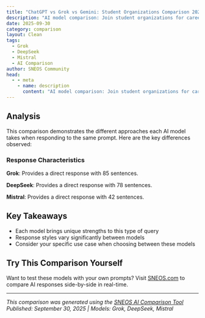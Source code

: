 ```yaml
---
title: "ChatGPT vs Grok vs Gemini: Student Organizations Comparison 2025"
description: "AI model comparison: Join student organizations for career advancement - strategic involvement..."
date: 2025-09-30
category: comparison
layout: Clean
tags:
  - Grok
  - DeepSeek
  - Mistral
  - AI Comparison
author: SNEOS Community
head:
  - - meta
    - name: description
      content: "AI model comparison: Join student organizations for career advancement - strategic involvement..."
---
```


<ChatComparison
  title="ChatGPT vs Grok vs Gemini: Student Organizations Comparison 2025"
  prompt="Join student organizations for career advancement - strategic involvement"
  :responses='{
    "Grok": "Joining student organizations is a powerful way to build skills, network, and position yourself for career advancement. However, to maximize the benefits, you need to approach involvement strategically. Here\u2019s a guide to joining and engaging with student organizations for career growth:\n\n---\n\n### **1. Identify Your Career Goals and Align Your Involvement**\nBefore joining any organization, clarify your career aspirations. Are you aiming for a specific industry, role, or skill set? Choose organizations that align with your goals to ensure your time and effort contribute directly to your future.\n- **Example:** If you\u2019re interested in finance, join a finance or investment club. If you\u2019re into tech, look for coding or entrepreneurship groups.\n- **Action:** Research organizations at your school that relate to your field (e.g., professional societies, industry-specific clubs, or honor societies like Beta Gamma Sigma for business students).\n- **Tip:** Consider cross-disciplinary groups if you\u2019re exploring multiple interests\u2014diversity in skills can set you apart.\n\n---\n\n### **2. Prioritize Quality Over Quantity**\nIt\u2019s tempting to join multiple organizations to pad your resume, but deep involvement in 1-2 groups is more impactful than superficial participation in many. Employers value meaningful contributions and leadership over a long list of memberships.\n- **Why It Matters:** Active involvement shows commitment, teamwork, and initiative\u2014qualities employers look for.\n- **Action:** Choose organizations where you can take on roles, lead projects, or make a tangible impact. Aim for leadership positions (e.g., president, treasurer, event coordinator) over time.\n- **Tip:** Focus on organizations that offer opportunities for hands-on experience, like organizing events, managing budgets, or working on real-world projects.\n\n---\n\n### **3. Build Relevant Skills Through Participation**\nStudent organizations are a low-risk environment to develop transferable skills that employers value, such as communication, project management, and problem-solving.\n- **How to Do It:** Volunteer for tasks that push you out of your comfort zone or build specific skills:\n  - Lead a fundraiser to develop budgeting and negotiation skills.\n  - Organize a speaker event to practice event planning and public relations.\n  - Create marketing content for the club to enhance digital or creative skills.\n- **Bonus:** Many organizations host workshops, competitions, or certifications (e.g., case studies, hackathons) that can directly enhance your expertise in a field.\n- **Tip:** Document your contributions and skills gained for your resume or portfolio (e.g., \u201CManaged a $5,000 budget for a charity event, resulting in 200 attendees\u201D).\n\n---\n\n### **4. Network Strategically**\nStudent organizations are a goldmine for networking with peers, alumni, faculty, and industry professionals who can open doors to internships, jobs, or mentorship.\n- **Peer Connections:** Build relationships with like-minded students who may become collaborators or refer you to opportunities in the future.\n- **Alumni and Professionals:** Many clubs host guest speakers, career fairs, or alumni panels. Attend these events, ask thoughtful questions, and follow up with contacts via LinkedIn or email.\n- **Faculty Advisors:** Advisors often have industry connections or can write strong recommendation letters if you\u2019ve shown dedication.\n- **Action:** Collect business cards, keep a record of who you meet, and send personalized follow-ups (e.g., \u201CI enjoyed your talk on X and would love to learn more about Y\u201D).\n- **Tip:** Be genuine in your interactions\u2014people can sense when you\u2019re only networking for personal gain.\n\n---\n\n### **5. Leverage Opportunities for Visibility**\nActive involvement in student organizations can make you stand out to recruiters, professors, and peers. Use these platforms to showcase your abilities and build a personal brand.\n- **How to Stand Out:**\n  - Present at club events or conferences to demonstrate public speaking and thought leadership.\n  - Lead high-impact initiatives (e.g., launching a new event or program) to show innovation and responsibility.\n  - Contribute to the organization\u2019s social media or newsletter to gain visibility.\n- **Why It Works:** Recruiters often attend club events or look for student leaders through faculty recommendations. Being visible increases your chances of being noticed.\n- **Tip:** Update your LinkedIn profile with your roles and accomplishments in the organization, using action-oriented language (e.g., \u201CIncreased club membership by 30% through targeted outreach campaigns\u201D).\n\n---\n\n### **6. Seek Out Industry Connections and Resources**\nMany student organizations are affiliated with national or international professional bodies, offering access to exclusive resources, internships, scholarships, or conferences.\n- **Examples:**\n  - Engineering students can join IEEE or ASME for access to industry journals and job boards.\n  - Business students can participate in DECA or FBLA for competitions and corporate partnerships.\n- **Action:** Ask your organization\u2019s leadership about partnerships, sponsorships, or events with industry ties. Attend national conferences if possible to meet professionals outside your immediate network.\n- **Tip:** Some memberships come with discounts or free access to certifications\u2014take advantage of these perks to boost your credentials.\n\n---\n\n### **7. Balance Involvement with Academics and Self-Care**\nWhile strategic involvement is key to career advancement, overcommitting can harm your grades or well-being, which ultimately hurts your career prospects.\n- **How to Balance:** Set clear boundaries for how much time you can dedicate weekly. Prioritize tasks that align with your goals and delegate or decline others.\n- **Tip:** Use a planner or app to manage your time across academics, club activities, and personal life. Remember that consistency matters more than intensity\u2014small, steady contributions add up.\n\n---\n\n### **8. Reflect and Showcase Your Experience**\nAs you prepare for internships, jobs, or grad school, translate your involvement into compelling stories for resumes, cover letters, and interviews.\n- **Resume:** List your roles, responsibilities, and measurable achievements (e.g., \u201COrganized a career panel for 100\u002B students, securing 5 industry speakers\u201D).\n- **Interviews:** Use the STAR method (Situation, Task, Action, Result) to discuss challenges you faced in the organization and how you overcame them.\n- **Tip:** Keep a journal or file of your accomplishments in real-time so you don\u2019t forget key details when updating your materials.\n\n---\n\n### **Why Strategic Involvement Works for Career Advancement**\n- **Skill Development:** Hands-on roles teach practical skills that classroom learning can\u2019t replicate.\n- **Networking:** Connections made in student organizations often lead to internships, references, or job offers.\n- **Differentiation:** Employers notice candidates who demonstrate leadership and initiative beyond academics.\n- **Personal Growth:** Overcoming challenges in a team setting builds confidence and resilience, preparing you for workplace dynamics.\n\n---\n\n### **Final Thoughts**\nJoining student organizations isn\u2019t just about adding a line to your resume\u2014it\u2019s about strategically positioning yourself as a proactive, skilled, and connected individual. Be intentional about your choices, seek leadership opportunities, and consistently build relationships. Over time, these efforts will compound, giving you a competitive edge in your career journey.\n\n**Quick Start:** Research 2-3 organizations at your school this week. Attend a meeting or event for each, ask current members how they\u2019ve benefited, and decide which aligns best with your career goals. Dive in with a mindset of contribution, not just participation.",
    "DeepSeek": "Of course. This is an excellent and highly strategic approach. Moving beyond \u0022just joining\u0022 a club to \u0022strategic involvement\u0022 is what separates students who simply have extracurriculars on their resume from those who build a powerful professional foundation.\n\nHere is a comprehensive guide to strategically leveraging student organizations for career advancement.\n\n### The Core Mindset Shift: From Participant to Strategist\n\nBefore you even sign up, shift your mindset:\n*   **Participant:** Shows up to meetings, maybe helps at an event.\n*   **Strategist:** Views the organization as a **low-stakes, high-reward training ground** to develop and demonstrate specific skills, build a targeted network, and craft their professional narrative.\n\n---\n\n### Phase 1: Strategic Selection (Before You Join)\n\nDon\u0027t join everything. Be intentional.\n\n1.  **Align with Your Career Goals:**\n    *   **Directly Related:** Join the \u0022Marketing Society\u0022 if you want to be a marketer, the \u0022Pre-Law Society\u0022 for law, the \u0022IEEE\u0022 for electrical engineering.\n    *   **Skill-Based:** Want project management, leadership, or finance skills? The \u0022Student Government,\u0022 \u0022Event Planning Committee,\u0022 or \u0022Investment Club\u0022 can be just as valuable, even if the field is different. These demonstrate **transferable skills**.\n\n2.  **Research the Organization\u0027s \u0022ROI\u0022:**\n    *   **Network Quality:** Who are the alumni? Who are the guest speakers? Do current members have internships/jobs you aspire to?\n    *   **Leadership Opportunities:** How many executive board (e-board) positions are there? Is there a clear path to leadership, or is it a \u0022friends-only\u0022 clique?\n    *   **Project Portfolio:** Do they run tangible projects (e.g., a consulting club that works with real clients, a hackathon, a philanthropy event) that you can point to later?\n\n3.  **Audit Your Time:** Be realistic. It\u0027s better to be deeply involved in one organization than to be a passive member of five.\n\n---\n\n### Phase 2: Strategic Involvement (After You Join)\n\nThis is where the real career advancement happens.\n\n#### 1. Build a \u0022Proof of Skills\u0022 Portfolio\nDon\u0027t just do the work; document it in a way that translates to a resume and interviews.\n\n*   **Quantify Your Impact:** Instead of \u0022Helped with the annual conference,\u0022 say \u0022Managed a team of 5 volunteers to coordinate logistics for the annual conference, which attracted 200\u002B attendees and raised $5,000.\u0022\n*   **Seek Out High-Visibility Projects:** Volunteer for projects that align with the skills you want to develop (e.g., budgeting, public speaking, data analysis, team management).\n*   **Create a \u0022Brag Sheet\u0022:** Keep a running document of your accomplishments, metrics, and specific examples of problems you solved.\n\n#### 2. Engineer Your Network with Purpose\nYour network is your net worth. Be strategic about building it.\n\n*   **Peer Networking:** Connect with ambitious and talented peers. They will be your future professional references, colleagues, and industry connections.\n*   **Upperclassman Mentorship:** Actively seek out juniors and seniors. Ask them about their internship search, classes to take, and professors to know. **This is one of the most valuable aspects.**\n*   **Faculty Advisor Relationship:** Don\u0027t ignore the professor who advises the club. They have deep industry connections and can provide powerful recommendation letters.\n*   **External Speaker Engagement:** Always stay after to talk to guest speakers. Ask a thoughtful question, get their business card/connect on LinkedIn, and send a personalized follow-up email.\n\n#### 3. Pursue Leadership with a \u0022CEO\u0022 Mindset\nRunning for an e-board position is a career move, not just a popularity contest.\n\n*   **Run for a Role that Builds Relevant Skills:**\n    *   **Treasurer:** Manages budgets, develops financial literacy.\n    *   **VP of Marketing:** Runs social media, creates campaigns, uses analytics tools.\n    *   **President:** Develops strategic vision, manages people, delegates tasks, and is the public face of the organization.\n*   **Campaign on a Platform:** When running for a position, present a \u0022strategic plan\u0022 with 2-3 concrete, achievable goals. This demonstrates strategic thinking.\n\n---\n\n### Phase 3: Strategic Translation (Leveraging the Experience)\n\nThis is how you convert your involvement into career capital.\n\n#### On Your Resume \u0026 LinkedIn\n\n*   **Use Action Verbs:** Led, Managed, Spearheaded, Organized, Analyzed, Generated.\n*   **Incorporate Metrics:** Always include numbers (money raised, members grew, attendance increased).\n*   **Frame it Professionally:** Describe your club experience with the same seriousness as a job. Instead of \u0022Treasurer, Chess Club,\u0022 try \u0022Financial Officer | University Chess Association.\u0022\n\n**Example Resume Bullets:**\n\n\u003E *   **Strategic:** \u0022Orchestrated the organization\u0027s first industry networking night, securing 10 professionals from top firms, resulting in 3 members securing summer internships.\u0022\n\u003E *   **Quantified:** \u0022Grew club membership by 40% over one academic year by implementing a new social media marketing strategy that increased engagement by 25%.\u0022\n\u003E *   **Leadership:** \u0022Managed a 8-person committee and a $5,000 budget to successfully execute the annual 300-person charity gala.\u0022\n\n#### In Behavioral Interviews (The STAR Method)\n\nYour strategic involvement provides perfect stories for questions like \u0022Tell me about a time you showed leadership?\u0022 or \u0022Describe a time you failed?\u0022\n\n*   **Situation:** \u0022As the VP of Membership for the Business Society, our member retention was falling.\u0022\n*   **Task:** \u0022My goal was to increase retention by 15% by the end of the semester by improving the value we provided to members.\u0022\n*   **Action:** \u0022I created and distributed a survey to identify pain points, then launched a mentorship program pairing freshmen with juniors/seniors. I also revamped our newsletter to highlight more career opportunities.\u0022\n*   **Result:** \u0022We not only hit our 15% retention goal but exceeded it, achieving a 22% increase. We also received positive feedback on the new mentorship program, which became a permanent fixture.\u0022\n\n### A Final Strategic Checklist:\n\n*   [ ] **Year 1:** Join 1-2 clubs. Be an active, reliable member. Learn the landscape.\n*   [ ] **Year 2:** Run for a committee head or lower-level e-board position. Start building your \u0022proof of skills.\u0022\n*   [ ] **Year 3:** Secure a top leadership role (President, VP). Use this to network with professionals and faculty intensely.\n*   [ ] **Year 4:** Transition into an advisory role for the club. Focus on mentoring younger members and solidifying your legacy and professional network.\n\nBy treating your student organization involvement as a strategic project for your own career development, you transform it from a line on a resume into a dynamic, practical experience that will give you a significant advantage in the job market.",
    "Mistral": "Joining student organizations can indeed be a strategic move for career advancement. Here\u0027s how you can make the most of it:\n\n1. **Choose the Right Organizations:**\n   - **Relevance:** Join organizations that are relevant to your major or desired career path. These can provide you with specialized knowledge and skills.\n   - **Interests:** Consider your personal interests. You\u0027ll be more likely to stay engaged if you\u0027re passionate about the organization\u0027s purpose.\n   - **Reputation:** Research the organization\u0027s reputation on campus and in the professional world.\n\n2. **Take on Leadership Roles:**\n   - **Executive Board:** Run for a position on the executive board. This can provide valuable leadership experience that employers look for.\n   - **Committee Chair:** Leading a committee can give you project management experience and demonstrate your ability to work with a team.\n\n3. **Networking Opportunities:**\n   - **Professional Connections:** Many student organizations have connections with professionals and alumni in their respective fields. Attend networking events, workshops, and guest speaker sessions.\n   - **Peer Networking:** Build relationships with your peers. They can be a valuable source of support, advice, and opportunities.\n\n4. **Skill Development:**\n   - **Soft Skills:** Student organizations can help you develop soft skills like communication, teamwork, problem-solving, and time management.\n   - **Technical Skills:** Depending on the organization, you might also gain technical skills specific to your field.\n\n5. **Resume Building:**\n   - **Experience:** Your involvement in student organizations can count as experience on your resume, especially if you hold a leadership position.\n   - **Awards and Recognitions:** Many organizations recognize members for their contributions. These accolades can enhance your resume.\n\n6. **Mentorship Opportunities:**\n   - **Peer Mentorship:** Some organizations pair members with mentors who can provide guidance and support.\n   - **Professional Mentorship:** Alumni and professional mentors can offer insights into your chosen field and help you navigate your career path.\n\n7. **Community Service:**\n   - **Giving Back:** Many organizations have a community service component. This can demonstrate your commitment to civic engagement and social responsibility.\n   - **Skills and Experience:** Community service can also provide you with unique skills and experiences that can enhance your resume and job applications.\n\n8. **Stay Engaged:**\n   - **Consistency:** Consistent involvement shows dedication and commitment. It\u0027s better to be deeply involved in one or two organizations than minimally involved in many.\n   - **Document Your Experiences:** Keep a record of your activities, accomplishments, and the skills you\u0027ve gained. This can make it easier to update your resume and prepare for job interviews.\n\n9. **Leverage Your Experience:**\n   - **Internships and Jobs:** Use your experiences in student organizations to help you secure internships and jobs. Emphasize the skills and experiences you\u0027ve gained in your applications and interviews.\n   - **References:** The professionals and peers you meet through student organizations can serve as references when you\u0027re applying for jobs.\n\n10. **Have Fun:**\n   - **Enjoyment:** While career advancement is a great benefit, also remember to have fun. Enjoy the social aspects and the friendships you build along the way."
  }'
  published-date="12:14"
/>

## Analysis

This comparison demonstrates the different approaches each AI model takes when responding to the same prompt. Here are the key differences observed:

### Response Characteristics

**Grok**: Provides a direct response with 85 sentences. 

**DeepSeek**: Provides a direct response with 78 sentences. 

**Mistral**: Provides a direct response with 42 sentences. 

## Key Takeaways

- Each model brings unique strengths to this type of query
- Response styles vary significantly between models
- Consider your specific use case when choosing between these models

## Try This Comparison Yourself

Want to test these models with your own prompts? Visit [SNEOS.com](https://sneos.com) to compare AI responses side-by-side in real-time.

---

*This comparison was generated using the [SNEOS AI Comparison Tool](https://sneos.com)*
*Published: September 30, 2025 | Models: Grok, DeepSeek, Mistral*
